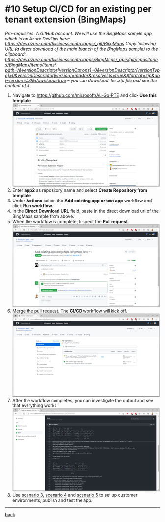# #10 Setup CI/CD for an existing per tenant extension (BingMaps)
*Pre-requisites: A GitHub account.
We will use the BingMaps sample app, which is on Azure DevOps here: https://dev.azure.com/businesscentralapps/_git/BingMaps
Copy following URL (a direct download of the main branch of the BingMaps sample) to the clipboard: https://dev.azure.com/businesscentralapps/BingMaps/_apis/git/repositories/BingMaps/items/items?path=/&versionDescriptor[versionOptions]=0&versionDescriptor[versionType]=0&versionDescriptor[version]=master&resolveLfs=true&$format=zip&api-version=5.0&download=true – you can download the .zip file and see the content of it.*

1. Navigate to https://github.com/microsoft/AL-Go-PTE and click **Use this template**
![Use this template](/images/10a.png)
1. Enter **app2** as repository name and select **Create Repository from template**
1. Under **Actions** select the **Add existing app or test app** workflow and click **Run workflow**.
1. In the **Direct Download URL** field, paste in the direct download url of the BingMaps sample from above.
1. When the workflow is complete, Inspect the **Pull request**.
![Pull Request](/images/10b.png)
1. Merge the pull request. The **CI/CD** workflow will kick off.
![CI/CD](/images/10c.png)
1. After the workflow completes, you can investigate the output and see that everything works
![Success](/images/10d.png)
1. Use [scenario 3](3.md), [scenario 4](4.md) and [scenario 5](5.md) to set up customer environments, publish and test the app.
---
[back](/README.md)
